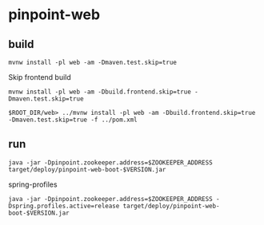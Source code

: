 # pinpoint-web

## build

```  
mvnw install -pl web -am -Dmaven.test.skip=true
```
 
Skip frontend build
```
mvnw install -pl web -am -Dbuild.frontend.skip=true -Dmaven.test.skip=true
```

```
$ROOT_DIR/web> ../mvnw install -pl web -am -Dbuild.frontend.skip=true -Dmaven.test.skip=true -f ../pom.xml
```

## run
```
java -jar -Dpinpoint.zookeeper.address=$ZOOKEEPER_ADDRESS target/deploy/pinpoint-web-boot-$VERSION.jar
```

spring-profiles
```
java -jar -Dpinpoint.zookeeper.address=$ZOOKEEPER_ADDRESS -Dspring.profiles.active=release target/deploy/pinpoint-web-boot-$VERSION.jar
```
